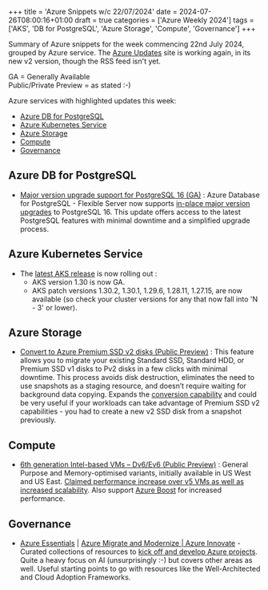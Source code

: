 +++
title = 'Azure Snippets w/c 22/07/2024'
date = 2024-07-26T08:00:16+01:00
draft = true
categories = ['Azure Weekly 2024']
tags = ['AKS', 'DB for PostgreSQL', 'Azure Storage', 'Compute', 'Governance']
+++

Summary of Azure snippets for the week commencing 22nd July 2024, grouped by Azure service. The [Azure Updates](https://azure.microsoft.com/en-gb/updates/) site is working again, in its new v2 version, though the RSS feed isn't yet.

GA = Generally Available  
Public/Private Preview = as stated :-)

Azure services with highlighted updates this week:

- [Azure DB for PostgreSQL](#azure-db-for-postgresql)
- [Azure Kubernetes Service](#azure-kubernetes-service)
- [Azure Storage](#azure-storage)
- [Compute](#compute)
- [Governance](#governance)

## Azure DB for PostgreSQL

- [Major version upgrade support for PostgreSQL 16 (GA)](https://azure.microsoft.com/en-us/updates/v2/Major-version-upgrade-support-for-PostgreSQL16) : Azure Database for PostgreSQL - Flexible Server now supports [in-place major version upgrades](https://learn.microsoft.com/en-us/azure/postgresql/flexible-server/concepts-major-version-upgrade) to PostgreSQL 16. This update offers access to the latest PostgreSQL features with minimal downtime and a simplified upgrade process.

## Azure Kubernetes Service

- The [latest AKS release](https://github.com/Azure/AKS/releases/tag/2024-07-16) is now rolling out : 
    - AKS version 1.30 is now GA.
    - AKS patch versions 1.30.2, 1.30.1, 1.29.6, 1.28.11, 1.27.15, are now available (so check your cluster versions for any that now fall into 'N - 3' or lower).

## Azure Storage

- [Convert to Azure Premium SSD v2 disks (Public Preview)](https://azure.microsoft.com/en-us/updates/v2/convert-to-azure-premium-ssd-v2) : This feature allows you to migrate your existing Standard SSD, Standard HDD, or Premium SSD v1 disks to Pv2 disks in a few clicks with minimal downtime. This process avoids disk destruction, eliminates the need to use snapshots as a staging resource, and doesn’t require waiting for background data copying. Expands the [conversion capability](https://learn.microsoft.com/en-us/azure/virtual-machines/disks-convert-types?tabs=azure-powershell) and could be very useful if your workloads can take advantage of Premium SSD v2 capabilities - you had to create a new v2 SSD disk from a snapshot previously.

## Compute

- [6th generation Intel-based VMs – Dv6/Ev6 (Public Preview)](https://azure.microsoft.com/en-us/updates/v2/6th-generation-Intel-based-VMs-Dv6-Ev6) : General Purpose and Memory-optimised variants, initially available in US West and US East. [Claimed performance increase over v5 VMs as well as increased scalability](https://techcommunity.microsoft.com/t5/azure-compute-blog/announcing-preview-of-new-azure-dlsv6-dsv6-esv6-vms-with-new-cpu/ba-p/4192124). Also support [Azure Boost](https://learn.microsoft.com/en-gb/azure/azure-boost/overview) for increased performance.

## Governance

- [Azure Essentials](https://azure.microsoft.com/en-us/solutions/azure-essentials) | [Azure Migrate and Modernize | Azure Innovate](https://azure.microsoft.com/en-us/solutions/migration/migrate-modernize-innovate) - Curated collections of resources to [kick off and develop Azure projects](https://techcommunity.microsoft.com/t5/azure-governance-and-management/mastering-your-cloud-journey-essentials-to-innovating-migrating/ba-p/4195533). Quite a heavy focus on AI (unsurprisingly :-) but covers other areas as well. Useful starting points to go with resources like the Well-Architected and Cloud Adoption Frameworks.
